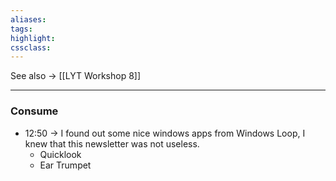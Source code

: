 ```yaml
---
aliases:  
tags:
highlight:  
cssclass: 
---
```


See also → [[LYT Workshop 8]]

--- 
### Consume
- 12:50 → I found out some nice windows apps from Windows Loop, I knew that this newsletter was not useless.
    - Quicklook
    - Ear Trumpet

